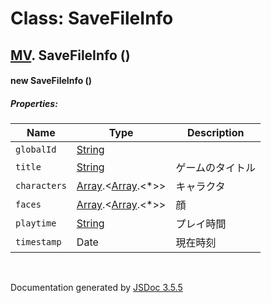 # Class: SaveFileInfo

## [MV](MV.html).  SaveFileInfo ()

#### new SaveFileInfo ()

##### Properties:

| Name | Type | Description |
| --- | --- | --- |
| `globalId` | [String](String.html) |  |
| `title` | [String](String.html) |  ゲームのタイトル |
| `characters` | [Array](Array.html).<[Array](Array.html).<*>> |  キャラクタ |
| `faces` | [Array](Array.html).<[Array](Array.html).<*>> |  顔 |
| `playtime` | [String](String.html) |  プレイ時間 |
| `timestamp` | Date |  現在時刻 |

<dl>
</dl>
 <br>

  Documentation generated by [JSDoc 3.5.5](https://github.com/jsdoc3/jsdoc)
